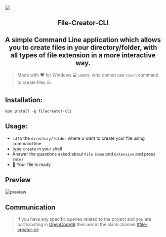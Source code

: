 <img src="https://user-images.githubusercontent.com/33368759/43454877-e622ecdc-94db-11e8-9e6f-cfcd8b32808a.png">
<h2 align="center">File-Creator-CLI</h2>
<h2 align="center">A simple Command Line application which allows you to create files in your directory/folder, with all types of file extension <bold>in a more interactive way.</bold></h2>

> Made with :heart: for Windows 💻  users, who cannot use `touch` command to create files :+1:

## Installation: 
` npm install -g filecreator-cli ` 

## Usage:
* `cd` to the `directory/folder` where u want to create your file using command line
* type `create` in your shell
* Answer the questions asked about `File Name` and `Extension`  and press `Enter`
* :tada: Your file is ready

## Preview

![preview](gif/usage.gif)

## Communication
> If you have any specific queries related to the project and you are participating in [OpenCode19](https://opencodeiiita.github.io/)
then ask in the slack channel [#file-creator-cli](https://opencodeiiita.slack.com/messages/CFBRTFFJN/)

